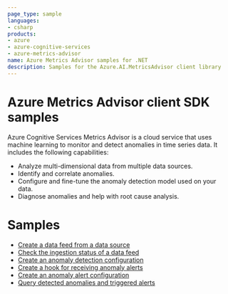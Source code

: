 ```yaml
---
page_type: sample
languages:
- csharp
products:
- azure
- azure-cognitive-services
- azure-metrics-advisor
name: Azure Metrics Advisor samples for .NET
description: Samples for the Azure.AI.MetricsAdvisor client library
---
```


# Azure Metrics Advisor client SDK samples

Azure Cognitive Services Metrics Advisor is a cloud service that uses machine learning to monitor and detect anomalies in time series data. It includes the following capabilities:

- Analyze multi-dimensional data from multiple data sources.
- Identify and correlate anomalies.
- Configure and fine-tune the anomaly detection model used on your data.
- Diagnose anomalies and help with root cause analysis.

# Samples

- [Create a data feed from a data source](https://github.com/kinelski/azure-sdk-for-net/tree/ma-readme/sdk/metricsadvisor/Azure.AI.FormRecognizer/tests/Samples/Sample1_CreateDataFeedFromDataSource.cs)
- [Check the ingestion status of a data feed](https://github.com/kinelski/azure-sdk-for-net/tree/ma-readme/sdk/metricsadvisor/Azure.AI.FormRecognizer/tests/Samples/Sample2_CheckIngestionStatusOfDataFeed.cs)
- [Create an anomaly detection configuration](https://github.com/kinelski/azure-sdk-for-net/tree/ma-readme/sdk/metricsadvisor/Azure.AI.FormRecognizer/tests/Samples/Sample3_CreateAnomalyDetectionConfiguration.cs)
- [Create a hook for receiving anomaly alerts](https://github.com/kinelski/azure-sdk-for-net/tree/ma-readme/sdk/metricsadvisor/Azure.AI.FormRecognizer/tests/Samples/Sample4_CreateHookForReceivingAnomalyAlerts.cs)
- [Create an anomaly alert configuration](https://github.com/kinelski/azure-sdk-for-net/tree/ma-readme/sdk/metricsadvisor/Azure.AI.FormRecognizer/tests/Samples/Sample5_CreateAnomalyAlertConfiguration.cs)
- [Query detected anomalies and triggered alerts](https://github.com/kinelski/azure-sdk-for-net/tree/ma-readme/sdk/metricsadvisor/Azure.AI.FormRecognizer/tests/Samples/Sample6_QueryDetectedAnomaliesAndTriggeredAlerts.cs)

